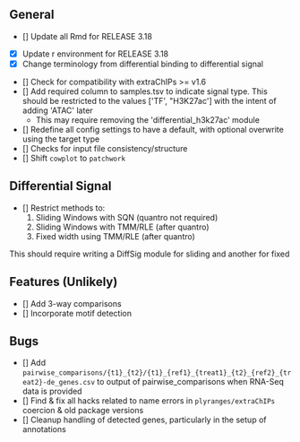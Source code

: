## General

- [] Update all Rmd for RELEASE 3.18
- [x] Update r environment for RELEASE 3.18
- [x] Change terminology from differential binding to differential signal
- [] Check for compatibility with extraChIPs >= v1.6
- [] Add required column to samples.tsv to indicate signal type. This should be restricted to the values ['TF', "H3K27ac'] with the intent of adding 'ATAC' later
  - This may require removing the 'differential_h3k27ac' module
- [] Redefine all config settings to have a default, with optional overwrite using the target type
- [] Checks for input file consistency/structure
- [] Shift `cowplot` to `patchwork`

## Differential Signal

- [] Restrict methods to:
  1. Sliding Windows with SQN (quantro not required)
  2. Sliding Windows with TMM/RLE (after quantro)
  3. Fixed width using TMM/RLE (after quantro)

This should require writing a DiffSig module for sliding and another for fixed

## Features (Unlikely)

- [] Add 3-way comparisons
- [] Incorporate motif detection


## Bugs

- [] Add `pairwise_comparisons/{t1}_{t2}/{t1}_{ref1}_{treat1}_{t2}_{ref2}_{treat2}-de_genes.csv` to output of pairwise_comparisons when RNA-Seq data is provided
- [] Find & fix all hacks related to name errors in `plyranges/extraChIPs` coercion & old package versions
- [] Cleanup handling of detected genes, particularly in the setup of annotations
